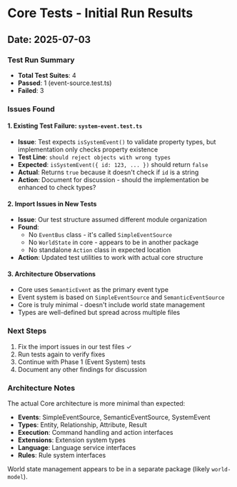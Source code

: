 # Core Tests - Initial Run Results

## Date: 2025-07-03

### Test Run Summary
- **Total Test Suites**: 4
- **Passed**: 1 (event-source.test.ts)
- **Failed**: 3

### Issues Found

#### 1. Existing Test Failure: `system-event.test.ts`
- **Issue**: Test expects `isSystemEvent()` to validate property types, but implementation only checks property existence
- **Test Line**: `should reject objects with wrong types`
- **Expected**: `isSystemEvent({ id: 123, ... })` should return `false`
- **Actual**: Returns `true` because it doesn't check if `id` is a string
- **Action**: Document for discussion - should the implementation be enhanced to check types?

#### 2. Import Issues in New Tests
- **Issue**: Our test structure assumed different module organization
- **Found**: 
  - No `EventBus` class - it's called `SimpleEventSource`
  - No `WorldState` in core - appears to be in another package
  - No standalone `Action` class in expected location
- **Action**: Updated test utilities to work with actual core structure

#### 3. Architecture Observations
- Core uses `SemanticEvent` as the primary event type
- Event system is based on `SimpleEventSource` and `SemanticEventSource`
- Core is truly minimal - doesn't include world state management
- Types are well-defined but spread across multiple files

### Next Steps
1. Fix the import issues in our test files ✓
2. Run tests again to verify fixes
3. Continue with Phase 1 (Event System) tests
4. Document any other findings for discussion

### Architecture Notes
The actual Core architecture is more minimal than expected:
- **Events**: SimpleEventSource, SemanticEventSource, SystemEvent
- **Types**: Entity, Relationship, Attribute, Result
- **Execution**: Command handling and action interfaces
- **Extensions**: Extension system types
- **Language**: Language service interfaces
- **Rules**: Rule system interfaces

World state management appears to be in a separate package (likely `world-model`).
